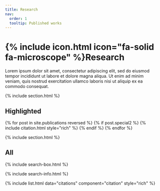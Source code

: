 ```yaml
---
title: Research
nav:
  order: 1
  tooltip: Published works
---
```


# {% include icon.html icon="fa-solid fa-microscope" %}Research

Lorem ipsum dolor sit amet, consectetur adipiscing elit, sed do eiusmod tempor incididunt ut labore et dolore magna aliqua.
Ut enim ad minim veniam, quis nostrud exercitation ullamco laboris nisi ut aliquip ex ea commodo consequat.

{% include section.html %}

## Highlighted

{% for post in site.publications reversed %}
      {% if post.special2 %}
     {% include citation.html style="rich" %}
  {% endif %}
{% endfor %}

{% include section.html %}

## All

{% include search-box.html %}

{% include search-info.html %}

{% include list.html data="citations" component="citation" style="rich" %}
